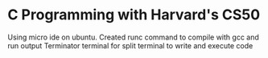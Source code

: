 # C Programming with Harvard's CS50

Using micro ide on ubuntu.
Created runc command to compile with gcc and run output
Terminator terminal for split terminal to write and execute code
